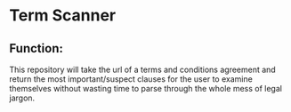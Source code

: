 # Term Scanner

## Function:
This repository will take the url of a terms and conditions agreement and return the most important/suspect clauses for the user to examine themselves without wasting time to parse through the whole mess of legal jargon.
